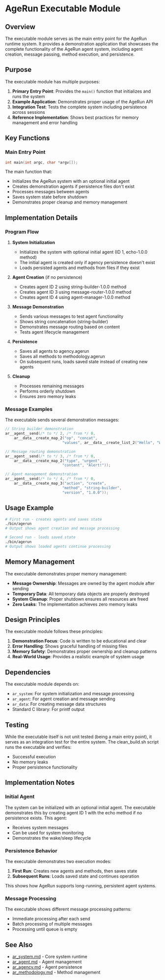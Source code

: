 # AgeRun Executable Module

## Overview

The executable module serves as the main entry point for the AgeRun runtime system. It provides a demonstration application that showcases the complete functionality of the AgeRun agent system, including agent creation, message passing, method execution, and persistence.

## Purpose

The executable module has multiple purposes:

1. **Primary Entry Point**: Provides the `main()` function that initializes and runs the system
2. **Example Application**: Demonstrates proper usage of the AgeRun API
3. **Integration Test**: Tests the complete system including persistence across sessions
4. **Reference Implementation**: Shows best practices for memory management and error handling

## Key Functions

### Main Entry Point

```c
int main(int argc, char *argv[]);
```

The main function that:
- Initializes the AgeRun system with an optional initial agent
- Creates demonstration agents if persistence files don't exist
- Processes messages between agents
- Saves system state before shutdown
- Demonstrates proper cleanup and memory management

## Implementation Details

### Program Flow

1. **System Initialization**
   - Initializes the system with optional initial agent (ID 1, echo-1.0.0 method)
   - The initial agent is created only if agency persistence doesn't exist
   - Loads persisted agents and methods from files if they exist

2. **Agent Creation** (if no persistence)
   - Creates agent ID 2 using string-builder-1.0.0 method
   - Creates agent ID 3 using message-router-1.0.0 method
   - Creates agent ID 4 using agent-manager-1.0.0 method

3. **Message Demonstration**
   - Sends various messages to test agent functionality
   - Shows string concatenation (string-builder)
   - Demonstrates message routing based on content
   - Tests agent lifecycle management

4. **Persistence**
   - Saves all agents to agency.agerun
   - Saves all methods to methodology.agerun
   - On subsequent runs, loads saved state instead of creating new agents

5. **Cleanup**
   - Processes remaining messages
   - Performs orderly shutdown
   - Ensures zero memory leaks

### Message Examples

The executable sends several demonstration messages:

```c
// String builder demonstration
ar__agent__send(/* to */ 2, /* from */ 0, 
    ar__data__create_map_2("op", "concat", 
                          "values", ar__data__create_list_2("Hello", "World")));

// Message routing demonstration  
ar__agent__send(/* to */ 3, /* from */ 0,
    ar__data__create_map_2("type", "urgent",
                          "content", "Alert!"));

// Agent management demonstration
ar__agent__send(/* to */ 4, /* from */ 0,
    ar__data__create_map_3("action", "create",
                          "method", "string-builder",
                          "version", "1.0.0"));
```

## Usage Example

```bash
# First run - creates agents and saves state
./bin/agerun
# Output shows agent creation and message processing

# Second run - loads saved state
./bin/agerun  
# Output shows loaded agents continue processing
```

## Memory Management

The executable demonstrates proper memory management:

- **Message Ownership**: Messages are owned by the agent module after sending
- **Temporary Data**: All temporary data objects are properly destroyed
- **System Cleanup**: Proper shutdown ensures all resources are freed
- **Zero Leaks**: The implementation achieves zero memory leaks

## Design Principles

The executable module follows these principles:

1. **Demonstration Focus**: Code is written to be educational and clear
2. **Error Handling**: Shows graceful handling of missing files
3. **Memory Safety**: Demonstrates proper ownership and cleanup patterns
4. **Real-World Usage**: Provides a realistic example of system usage

## Dependencies

The executable module depends on:
- `ar_system`: For system initialization and message processing
- `ar_agent`: For agent creation and message sending
- `ar_data`: For creating message data structures
- Standard C library: For printf output

## Testing

While the executable itself is not unit tested (being a main entry point), it serves as an integration test for the entire system. The clean_build.sh script runs the executable and verifies:
- Successful execution
- No memory leaks
- Proper persistence functionality

## Implementation Notes

### Initial Agent

The system can be initialized with an optional initial agent. The executable demonstrates this by creating agent ID 1 with the echo method if no persistence exists. This agent:
- Receives system messages
- Can be used for system monitoring
- Demonstrates the wake/sleep lifecycle

### Persistence Behavior

The executable demonstrates two execution modes:
1. **First Run**: Creates new agents and methods, then saves state
2. **Subsequent Runs**: Loads saved state and continues operation

This shows how AgeRun supports long-running, persistent agent systems.

### Message Processing

The executable shows different message processing patterns:
- Immediate processing after each send
- Batch processing of multiple messages
- Processing until queue is empty

## See Also

- [ar_system.md](ar_system.md) - Core system runtime
- [ar_agent.md](ar_agent.md) - Agent management
- [ar_agency.md](ar_agency.md) - Agent persistence
- [ar_methodology.md](ar_methodology.md) - Method management